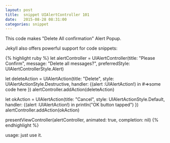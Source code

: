 ```yaml
---
layout: post
title:  snippet UIAlertController 101
date:   2015-08-28 08:31:00
categories: snippet
---
```

This code makes "Delete All confirmation" Alert Popup.
 
Jekyll also offers powerful support for code snippets:

{% highlight ruby %}
let alertController = UIAlertController(title: "Please Confirm", message: "Delete all messages?", preferredStyle: UIAlertControllerStyle.Alert)

let deleteAction = UIAlertAction(title: "Delete", style: UIAlertActionStyle.Destructive, handler: {(alert :UIAlertAction!) in
   #=>some code here
})
alertController.addAction(deleteAction)

let okAction = UIAlertAction(title: "Cancel", style: UIAlertActionStyle.Default, handler: {(alert :UIAlertAction!) in
    println("OK button tapped")
})
alertController.addAction(okAction)

presentViewController(alertController, animated: true, completion: nil)
{% endhighlight %}

usage: just use it. 
